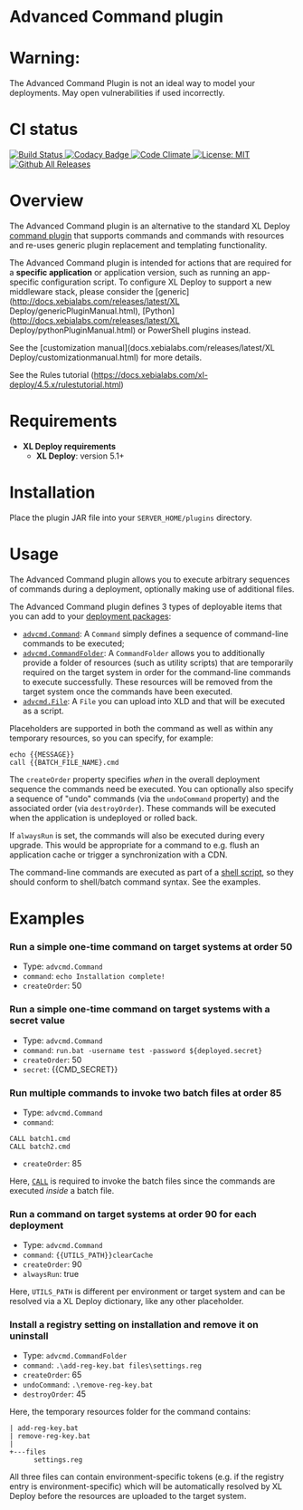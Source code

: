 # Advanced Command plugin #

# Warning: #

The Advanced Command Plugin is not an ideal way to model your deployments.  May open vulnerabilities if used incorrectly.

# CI status #

[![Build Status][xld-advanced-command-travis-image] ][xld-advanced-command-travis-url]
[![Codacy Badge][xld-advanced-command-codacy-image] ][xld-advanced-command-codacy-url]
[![Code Climate][xld-advanced-command-code-climate-image] ][xld-advanced-command-code-climate-url]
[![License: MIT][xld-advanced-command-plugin-license-image] ][xld-advanced-command-plugin-license-url]
[![Github All Releases][xld-advanced-command-plugin-downloads-image] ]()


[xld-advanced-command-travis-image]: https://travis-ci.org/xebialabs-community/xld-advanced-command-plugin.svg?branch=master
[xld-advanced-command-travis-url]: https://travis-ci.org/xebialabs-community/xld-advanced-command-plugin
[xld-advanced-command-codacy-image]: https://api.codacy.com/project/badge/grade/8f12f3c6576646d29db5af2fefb377b5
[xld-advanced-command-codacy-url]: https://www.codacy.com/app/joris-dewinne/xld-advanced-command-plugin
[xld-advanced-command-code-climate-image]: https://codeclimate.com/github/xebialabs-community/xld-advanced-command-plugin/badges/gpa.svg
[xld-advanced-command-code-climate-url]: https://codeclimate.com/github/xebialabs-community/xld-advanced-command-plugin
[xld-advanced-command-plugin-license-image]: https://img.shields.io/badge/License-MIT-yellow.svg
[xld-advanced-command-plugin-license-url]: https://opensource.org/licenses/MIT
[xld-advanced-command-plugin-downloads-image]: https://img.shields.io/github/downloads/xebialabs-community/xld-advanced-command-plugin/total.svg


# Overview #

The Advanced Command plugin is an alternative to the standard XL Deploy [command plugin](https://docs.xebialabs.com/xl-deploy/4.5.x/commandPluginManual.html) that supports commands and commands with resources and re-uses generic plugin replacement and templating functionality.

The Advanced Command plugin is intended for actions that are required for a **specific application** or application version, such as running an app-specific configuration script. To configure XL Deploy to support a new middleware stack, please consider the [generic](http://docs.xebialabs.com/releases/latest/XL Deploy/genericPluginManual.html), [Python](http://docs.xebialabs.com/releases/latest/XL Deploy/pythonPluginManual.html) or PowerShell plugins instead. 

See the [customization manual](docs.xebialabs.com/releases/latest/XL Deploy/customizationmanual.html) for more details.

See the Rules tutorial (https://docs.xebialabs.com/xl-deploy/4.5.x/rulestutorial.html)

# Requirements #

* **XL Deploy requirements**
	* **XL Deploy**: version 5.1+

# Installation #

Place the plugin JAR file into your `SERVER_HOME/plugins` directory.

# Usage #

The Advanced Command plugin allows you to execute arbitrary sequences of commands during a deployment, optionally making use of additional files.

The Advanced Command plugin defines 3 types of deployable items that you can add to your [deployment packages](https://docs.xebialabs.com/xl-deploy/concept/key-xl-deploy-concepts.html): 
+ [`advcmd.Command`](https://github.com/xebialabs-community/xld-advanced-command-plugin.git):
  A `Command` simply defines a sequence of command-line commands to be executed;
+ [`advcmd.CommandFolder`](https://github.com/xebialabs-community/xld-advanced-command-plugin.git): 
  A `CommandFolder` allows you to additionally provide a folder of resources (such as utility scripts) that are temporarily required on the target system in order for the command-line commands to execute successfully. These resources will be removed from the target system once the commands have been executed.
+ [`advcmd.File`](https://github.com/xebialabs-community/xld-advanced-command-plugin.git): 
  A `File` you can upload into XLD and that will be executed as a script. 

Placeholders are supported in both the command as well as within any temporary resources, so you can specify, for example:
```
echo {{MESSAGE}}
call {{BATCH_FILE_NAME}.cmd
```

The `createOrder` property specifies _when_ in the overall deployment sequence the commands need be executed. You can optionally also specify a sequence of "undo" commands (via the `undoCommand` property) and the associated order (via `destroyOrder`). These commands will be executed when the application is undeployed or rolled back.

If `alwaysRun` is set, the commands will also be executed during every upgrade. This would be appropriate for a command to e.g. flush an application cache or trigger a synchronization with a CDN.

The command-line commands are executed as part of a [shell script](https://github.com/xebialabs-communithttps://github.com/xebialabs-community/xld-advanced-command-plugin/tree/master/src/main/resources/advcmd/CommandRunner.bat.ftl), so they should conform to shell/batch command syntax. See the examples. 

# Examples #

### Run a simple one-time command on target systems at order 50

* Type: `advcmd.Command`
* `command`: `echo Installation complete!`
* `createOrder`: 50

### Run a simple one-time command on target systems with a secret value

* Type: `advcmd.Command`
* `command`: `run.bat -username test -password ${deployed.secret}`
* `createOrder`: 50
* `secret`: {{CMD_SECRET}}

### Run multiple commands to invoke two batch files at order 85

* Type: `advcmd.Command`
* `command`: 

```
CALL batch1.cmd
CALL batch2.cmd
```

* `createOrder`: 85

Here, [`CALL`](https://www.microsoft.com/resources/documentation/windows/xp/all/proddocs/en-us/call.mspx?mfr=true) is required to invoke the batch files since the commands are executed _inside_ a batch file.

### Run a command on target systems at order 90 for each deployment

* Type: `advcmd.Command`
* `command`: `{{UTILS_PATH}}clearCache`
* `createOrder`: 90
* `alwaysRun`: true

Here, `UTILS_PATH` is different per environment or target system and can be resolved via a XL Deploy dictionary, like any other placeholder.

### Install a registry setting on installation and remove it on uninstall

* Type: `advcmd.CommandFolder`
* `command`: `.\add-reg-key.bat files\settings.reg`
* `createOrder`: 65
* `undoCommand`: `.\remove-reg-key.bat`
* `destroyOrder`: 45

Here, the temporary resources folder for the command contains:
```
| add-reg-key.bat
| remove-reg-key.bat
|
+---files
      settings.reg
```
All three files can contain environment-specific tokens (e.g. if the registry entry is environment-specific) which will be automatically resolved by XL Deploy before the resources are uploaded to the target system.
